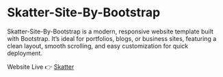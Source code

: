 # Skatter-Site-By-Bootstrap
Skatter-Site-By-Bootstrap is a modern, responsive website template built with Bootstrap. It’s ideal for portfolios, blogs, or business sites, featuring a clean layout, smooth scrolling, and easy customization for quick deployment.

Website Live 👉 <a href="https://skatter-site-by-bootstrap-officialsurajarya.vercel.app/">Skatter</a>
